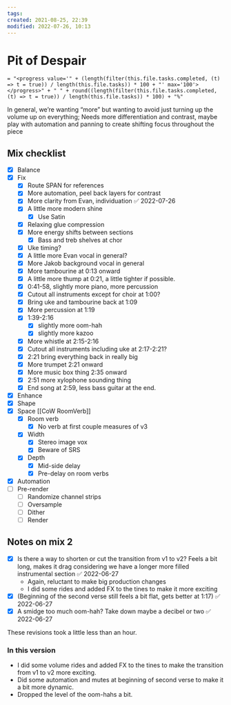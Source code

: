 ```yaml
---
tags: 
created: 2021-08-25, 22:39
modified: 2022-07-26, 10:13
---
```


# Pit of Despair
`= "<progress value='" + (length(filter(this.file.tasks.completed, (t) => t = true)) / length(this.file.tasks)) * 100 + "' max='100'> </progress>" + " " + round((length(filter(this.file.tasks.completed, (t) => t = true)) / length(this.file.tasks)) * 100) + "%"`

In general, we’re wanting “more” but wanting to avoid just turning up the volume up on everything; Needs more differentiation and contrast, maybe play with automation and panning to create shifting focus throughout the piece

## Mix checklist
- [X] Balance
- [X] Fix
	- [x] Route SPAN for references
	- [x] More automation, peel back layers for contrast
	- [x] More clarity from Evan, individuation ✅ 2022-07-26
	- [x] A little more modern shine
		- [x] Use Satin
	- [x] Relaxing glue compression
	- [x] More energy shifts between sections
		- [x] Bass and treb shelves at chor
	- [X] Uke timing?
	- [x] A little more Evan vocal in general?
	- [x] More Jakob background vocal in general
	- [x] More tambourine at 0:13 onward
	- [x] A little more thump at 0:21, a little tighter if possible.
	- [x] 0:41-58, slightly more piano, more percussion
	- [x] Cutout all instruments except for choir at 1:00?
	- [x] Bring uke and tambourine back at 1:09
	- [x] More percussion at 1:19
	- [x] 1:39-2:16
		- [x] slightly more oom-hah
		- [x] slightly more kazoo
	- [x] More whistle at 2:15-2:16
	- [x] Cutout all instruments including uke at 2:17-2:21?
	- [x] 2:21 bring everything back in really big 
	- [x] More trumpet 2:21 onward
	- [x] More music box thing 2:35 onward
	- [x] 2:51 more xylophone sounding thing
	- [x] End song at 2:59, less bass guitar at the end.
- [X] Enhance
- [X] Shape
- [x] Space [[CoW RoomVerb]]
	- [X] Room verb
		- [X] No verb at first couple measures of v3
	- [x] Width
		- [x] Stereo image vox
		- [x] Beware of SRS
	- [x] Depth
		- [X] Mid-side delay
		- [x] Pre-delay on room verbs
- [x] Automation
- [ ] Pre-render
	- [ ] Randomize channel strips
	- [ ] Oversample
	- [ ] Dither
	- [ ] Render

## Notes on mix 2
- [x] Is there a way to shorten or cut the transition from v1 to v2? Feels a bit long, makes it drag considering we have a longer more filled instrumental section ✅ 2022-06-27
	- Again, reluctant to make big production changes
	- I did some rides and added FX to the tines to make it more exciting
- [x] (Beginning of the second verse still feels a bit flat, gets better at 1:17) ✅ 2022-06-27
- [x] A smidge too much oom-hah? Take down maybe a decibel or two ✅ 2022-06-27

These revisions took a little less than an hour. 

### In this version
- I did some volume rides and added FX to the tines to make the transition from v1 to v2 more exciting.
- Did some automation and mutes at beginning of second verse to make it a bit more dynamic.
- Dropped the level of the oom-hahs a bit.
